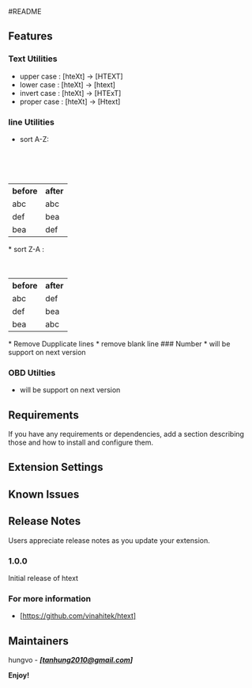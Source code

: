 #README


## Features
### Text Utilities
* upper case : [hteXt] -> [HTEXT]
* lower case : [hteXt] -> [htext]
* invert case : [hteXt] -> [HTExT]
* proper case :  [hteXt] -> [Htext]

### line Utilities
* sort A-Z:
<table>
<tr>
<th>before</th>
<th>after</th>
</tr>
<tr>
 <td>abc</td><td>abc</td><br>
 </tr>
 <tr>
 <td>def</td><td>bea</td><br>
 </tr>
 <tr>
 <td>bea</td><td>def</td><br>
 </tr>
 </table>
* sort Z-A :
<table>
<tr>
<th>before</th>
<th>after</th>
</tr>
<tr>
 <td>abc</td><td>def</td><br>
 </tr>
 <tr>
 <td>def</td><td>bea</td><br>
 </tr>
 <tr>
 <td>bea</td><td>abc</td><br>
 </tr>
 </table>
* Remove Dupplicate lines
* remove blank line
### Number 
* will be support on next version

### OBD Utilties
* will be support on next version

## Requirements

If you have any requirements or dependencies, add a section describing those and how to install and configure them.

## Extension Settings

## Known Issues


## Release Notes

Users appreciate release notes as you update your extension.

### 1.0.0

Initial release of htext


### For more information
* [https://github.com/vinahitek/htext]

## Maintainers ##
 hungvo  - ***[tanhung2010@gmail.com]***

**Enjoy!**

